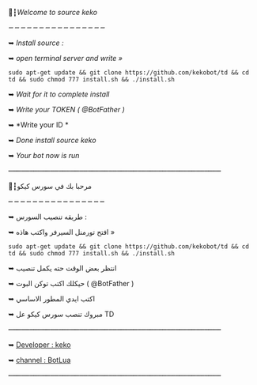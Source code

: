 🔰┇*Welcome to source keko*

*┉ ┉ ┉ ┉ ┉ ┉ ┉ ┉ ┉ ┉ ┉ ┉ ┉ ┉ ┉ ┉*

➥   *Install source :*

➥   *open terminal server and write »*

 `sudo apt-get update && git clone https://github.com/kekobot/td && cd td && sudo chmod 777 install.sh && ./install.sh` 


➥  *Wait for it to complete install*

➥  *Write your TOKEN ( @BotFather )*

➥  *Write your ID *


➥  *Done install source keko*

➥  *Your bot now is run*

┉┉┉┉┉┉┉┉┉┉┉┉┉┉┉┉┉┉┉┉┉┉┉┉┉┉┉┉┉┉┉┉┉┉┉┉┉┉┉┉┉┉┉┉┉┉┉┉┉┉┉

🔰┇مرحبا بك في سورس كيكو 

┉ ┉ ┉ ┉ ┉ ┉ ┉ ┉ ┉ ┉ ┉ ┉ ┉ ┉ ┉ ┉ 


➥   طريقه تنصيب السورس :

➥   افتح تورمنل السيرفر واكتب هاذه »

 `sudo apt-get update && git clone https://github.com/kekobot/td && cd td && sudo chmod 777 install.sh && ./install.sh` 


➥  انتظر بعض الوقت حته يكمل تنصيب 

➥  حيكلك اكتب توكن البوت ( @BotFather )

➥  اكتب ايدي المطور الاساسي 


➥  مبروك تنصب سورس كيكو عل TD

┉┉┉┉┉┉┉┉┉┉┉┉┉┉┉┉┉┉┉┉┉┉┉┉┉┉┉┉┉┉┉┉┉┉┉┉┉┉┉┉┉┉┉┉┉┉┉┉┉┉┉


➥ [Developer : keko](https://t.me/hhhhd)

➥ [channel : BotLua](https://t.me/botlua)


┉┉┉┉┉┉┉┉┉┉┉┉┉┉┉┉┉┉┉┉┉┉┉┉┉┉┉┉┉┉┉┉┉┉┉┉┉┉┉┉┉┉┉┉┉┉┉┉┉┉┉


